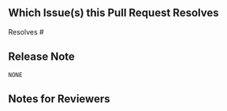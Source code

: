 <!--  Thanks for sending a pull request!

Please read our contributor guidelines:
https://kubearchive.github.io/kubearchive/main/contributors/guide.html
-->

## Which Issue(s) this Pull Request Resolves
<!-- Please make sure to create an issue you can link to and mention it here
to automatically close it. If this PR covers part of the work, instead of
"Resolves #", use "Related to #"

Usage: `Resolves #<issue number>`, or `Resolves (paste link of issue)`.
-->

Resolves #

## Release Note
<!--
If this change has user-visible impact, write a release note in the block
below. Include the string "action required" if additional action is required of
users switching to the new release, for example in case of a breaking change.

Write as if you are speaking to users, not other KubeArchive contributors. If this
change has no user-visible impact, leave the code block as is.
-->

```release-note
NONE
```

## Notes for Reviewers
<!--
Leave notes for the reviewers if you want to point their attention to some
specific place.
-->

<!--
Please label this pull request according to what type of issue you are addressing.
For reference on required PR/issue labels, read here:
https://kubearchive.github.io/kubearchive/main/contributors/release.html#_pull_request_labels

Add one of the following labels:
kind/bug
kind/documentation
kind/feature

Optionally add one or more of the following kinds if applicable:
kind/breaking
-->
